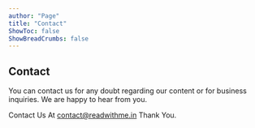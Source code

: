 ```yaml
---
author: "Page"
title: "Contact"
ShowToc: false
ShowBreadCrumbs: false
---
```


## Contact
You can contact us for any doubt regarding our content or for business inquiries. We are happy to hear from you.

Contact Us At contact@readwithme.in
 Thank You.
